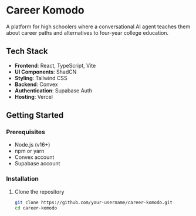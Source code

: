 # Career Komodo

A platform for high schoolers where a conversational AI agent teaches them about career paths and alternatives to four-year college education.

## Tech Stack

- **Frontend**: React, TypeScript, Vite
- **UI Components**: ShadCN
- **Styling**: Tailwind CSS
- **Backend**: Convex
- **Authentication**: Supabase Auth
- **Hosting**: Vercel

## Getting Started

### Prerequisites

- Node.js (v16+)
- npm or yarn
- Convex account
- Supabase account

### Installation

1. Clone the repository
   ```bash
   git clone https://github.com/your-username/career-komodo.git
   cd career-komodo
   ```
